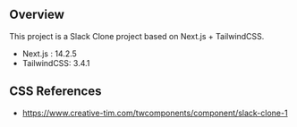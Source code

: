 ## Overview

This project is a Slack Clone project based on Next.js + TailwindCSS.

* Next.js : 14.2.5
* TailwindCSS: 3.4.1

## CSS References

* https://www.creative-tim.com/twcomponents/component/slack-clone-1